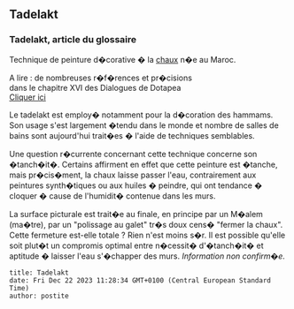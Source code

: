 ## Tadelakt
### Tadelakt, article du glossaire
 Technique de peinture d�corative � la [chaux](chaux.html) n�e au Maroc.

A lire : de nombreuses r�f�rences et pr�cisions  
dans le chapitre XVI des Dialogues de Dotapea  
[Cliquer ici](chap16interieurexterieurchaux.html)

Le tadelakt est employ� notamment pour la d�coration des hammams. Son usage s'est largement �tendu dans le monde et nombre de salles de bains sont aujourd'hui trait�es � l'aide de techniques semblables.

Une question r�currente concernant cette technique concerne son �tanch�it�. Certains affirment en effet que cette peinture est �tanche, mais pr�cis�ment, la chaux laisse passer l'eau, contrairement aux peintures synth�tiques ou aux huiles � peindre, qui ont tendance � cloquer � cause de l'humidit� contenue dans les murs.

La surface picturale est trait�e au finale, en principe par un M�alem (ma�tre), par un "polissage au galet" tr�s doux cens� "fermer la chaux". Cette fermeture est-elle totale ? Rien n'est moins s�r. Il est possible qu'elle soit plut�t un compromis optimal entre n�cessit� d'�tanch�it� et aptitude � laisser l'eau s'�chapper des murs. _Information non confirm�e._


```
title: Tadelakt
date: Fri Dec 22 2023 11:28:34 GMT+0100 (Central European Standard Time)
author: postite
```
